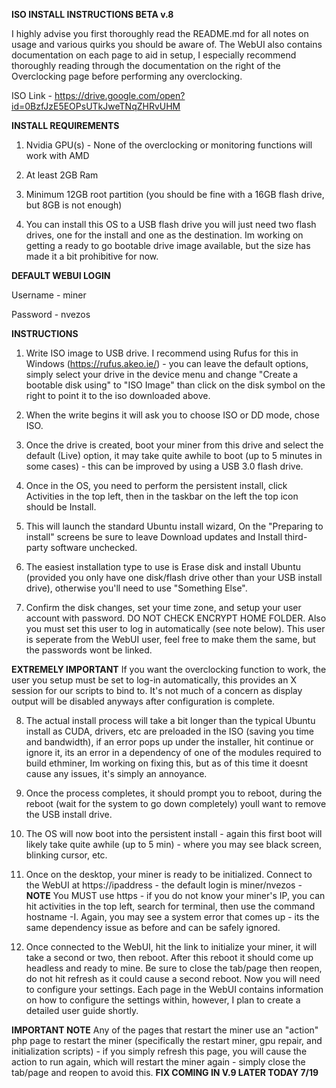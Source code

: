 **ISO INSTALL INSTRUCTIONS BETA v.8**

I highly advise you first thoroughly read the README.md for all notes on usage and various quirks you should be aware of. The WebUI also contains documentation on each page to aid in setup, I especially recommend thoroughly reading through the documentation on the right of the Overclocking page before performing any overclocking.

ISO Link - https://drive.google.com/open?id=0BzfJzE5EOPsUTkJweTNqZHRvUHM

**INSTALL REQUIREMENTS**

1. Nvidia GPU(s) - None of the overclocking or monitoring functions will work with AMD

2. At least 2GB Ram

3. Minimum 12GB root partition (you should be fine with a 16GB flash drive, but 8GB is not enough)

4. You can install this OS to a USB flash drive you will just need two flash drives, one for the install and one as the destination. Im working on getting a ready to go bootable drive image available, but the size has made it a bit prohibitive for now.

**DEFAULT WEBUI LOGIN**

Username - miner

Password - nvezos

**INSTRUCTIONS**

1. Write ISO image to USB drive. I recommend using Rufus for this in Windows (https://rufus.akeo.ie/) - you can leave the default options, simply select your drive in the device menu and change "Create a bootable disk using" to "ISO Image" than click on the disk symbol on the right to point it to the iso downloaded above.

2. When the write begins it will ask you to choose ISO or DD mode, chose ISO.

3. Once the drive is created, boot your miner from this drive and select the default (Live) option, it may take quite awhile to boot (up to 5 minutes in some cases) - this can be improved by using a USB 3.0 flash drive.

4. Once in the OS, you need to perform the persistent install, click Activities in the top left, then in the taskbar on the left the top icon should be Install.

5. This will launch the standard Ubuntu install wizard, On the "Preparing to install" screens be sure to leave Download updates and Install third-party software unchecked.

6. The easiest installation type to use is Erase disk and install Ubuntu (provided you only have one disk/flash drive other than your USB install drive), otherwise you'll need to use "Something Else".

7. Confirm the disk changes, set your time zone, and setup your user account with password. DO NOT CHECK ENCRYPT HOME FOLDER. Also you must set this user to log in automatically (see note below). This user is seperate from the WebUI user, feel free to make them the same, but the passwords wont be linked.

**EXTREMELY IMPORTANT** If you want the overclocking function to work, the user you setup must be set to log-in automatically, this provides an X session for our scripts to bind to. It's not much of a concern as display output will be disabled anyways after configuration is complete.

8. The actual install process will take a bit longer than the typical Ubuntu install as CUDA, drivers, etc are preloaded in the ISO (saving you time and bandwidth), if an error pops up under the installer, hit continue or ignore it, its an error in a dependency of one of the modules required to build ethminer, Im working on fixing this, but as of this time it doesnt cause any issues, it's simply an annoyance.

9. Once the process completes, it should prompt you to reboot, during the reboot (wait for the system to go down completely) youll want to remove the USB install drive.

10. The OS will now boot into the persistent install - again this first boot will likely take quite awhile (up to 5 min) - where you may see black screen, blinking cursor, etc. 

11. Once on the desktop, your miner is ready to be initialized. Connect to the WebUI at https://ipaddress - the default login is miner/nvezos - **NOTE** You MUST use https - if you do not know your miner's IP, you can hit activities in the top left, search for terminal, then use the command hostname -I. Again, you may see a system error that comes up - its the same dependency issue as before and can be safely ignored.

12. Once connected to the WebUI, hit the link to initialize your miner, it will take a second or two, then reboot. After this reboot it should come up headless and ready to mine. Be sure to close the tab/page then reopen, do not hit refresh as it could cause a second reboot. Now you will need to configure your settings. Each page in the WebUI contains information on how to configure the settings within, however, I plan to create a detailed user guide shortly.

**IMPORTANT NOTE** Any of the pages that restart the miner use an "action" php page to restart the miner (specifically the restart miner, gpu repair, and initialization scripts) - if you simply refresh this page, you will cause the action to run again, which will restart the miner again - simply close the tab/page and reopen to avoid this. **FIX COMING IN V.9 LATER TODAY 7/19**
